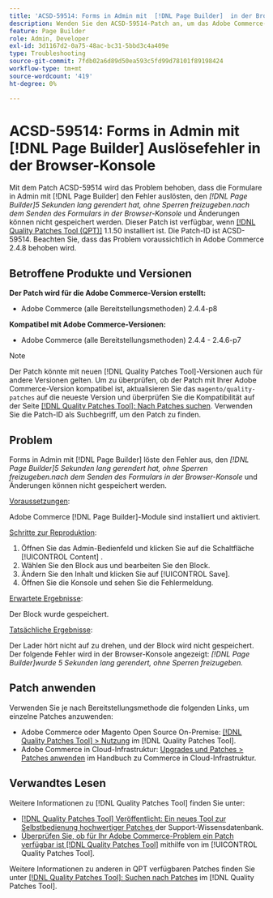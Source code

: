 ```yaml
---
title: 'ACSD-59514: Forms in Admin mit  [!DNL Page Builder]  in der Browser-Konsole'
description: Wenden Sie den ACSD-59514-Patch an, um das Adobe Commerce-Problem zu beheben, bei dem Formulare in Admin mit  [!DNL Page Builder] den Fehler "[!DNL Page Builder] wurde 5 Sekunden gerendert, ohne Sperren freizugeben“ auslösen. nach dem Absenden des Formulars in der Browser-Konsole und Änderungen können nicht gespeichert werden.
feature: Page Builder
role: Admin, Developer
exl-id: 3d1167d2-0a75-48ac-bc31-5bbd3c4a409e
type: Troubleshooting
source-git-commit: 7fdb02a6d89d50ea593c5fd99d78101f89198424
workflow-type: tm+mt
source-wordcount: '419'
ht-degree: 0%

---
```


# ACSD-59514: Forms in Admin mit [!DNL Page Builder] Auslösefehler in der Browser-Konsole

Mit dem Patch ACSD-59514 wird das Problem behoben, dass die Formulare in Admin mit [!DNL Page Builder] den Fehler auslösten, den *[!DNL Page Builder]5 Sekunden lang gerendert hat, ohne Sperren freizugeben.nach dem Senden des Formulars in der Browser-Konsole* und Änderungen können nicht gespeichert werden. Dieser Patch ist verfügbar, wenn [[!DNL Quality Patches Tool (QPT)]](https://experienceleague.adobe.com/en/docs/commerce-operations/tools/quality-patches-tool/quality-patches-tool-to-self-serve-quality-patches) 1.1.50 installiert ist. Die Patch-ID ist ACSD-59514. Beachten Sie, dass das Problem voraussichtlich in Adobe Commerce 2.4.8 behoben wird.

## Betroffene Produkte und Versionen

**Der Patch wird für die Adobe Commerce-Version erstellt:**

* Adobe Commerce (alle Bereitstellungsmethoden) 2.4.4-p8

**Kompatibel mit Adobe Commerce-Versionen:**

* Adobe Commerce (alle Bereitstellungsmethoden) 2.4.4 - 2.4.6-p7

>[!NOTE]
>
>Der Patch könnte mit neuen [!DNL Quality Patches Tool]-Versionen auch für andere Versionen gelten. Um zu überprüfen, ob der Patch mit Ihrer Adobe Commerce-Version kompatibel ist, aktualisieren Sie das `magento/quality-patches` auf die neueste Version und überprüfen Sie die Kompatibilität auf der Seite [[!DNL Quality Patches Tool]: Nach Patches suchen](https://experienceleague.adobe.com/tools/commerce-quality-patches/index.html). Verwenden Sie die Patch-ID als Suchbegriff, um den Patch zu finden.

## Problem

Forms in Admin mit [!DNL Page Builder] löste den Fehler aus, den *[!DNL Page Builder]5 Sekunden lang gerendert hat, ohne Sperren freizugeben.nach dem Senden des Formulars in der Browser-Konsole* und Änderungen können nicht gespeichert werden.

<u>Voraussetzungen</u>:

Adobe Commerce [!DNL Page Builder]-Module sind installiert und aktiviert.

<u>Schritte zur Reproduktion</u>:

1. Öffnen Sie das Admin-Bedienfeld und klicken Sie auf die Schaltfläche [!UICONTROL Content] .
1. Wählen Sie den Block aus und bearbeiten Sie den Block.
1. Ändern Sie den Inhalt und klicken Sie auf [!UICONTROL Save].
1. Öffnen Sie die Konsole und sehen Sie die Fehlermeldung.

<u>Erwartete Ergebnisse</u>:

Der Block wurde gespeichert.

<u>Tatsächliche Ergebnisse</u>:

Der Lader hört nicht auf zu drehen, und der Block wird nicht gespeichert. Der folgende Fehler wird in der Browser-Konsole angezeigt:
*[!DNL Page Builder]wurde 5 Sekunden lang gerendert, ohne Sperren freizugeben.*

## Patch anwenden

Verwenden Sie je nach Bereitstellungsmethode die folgenden Links, um einzelne Patches anzuwenden:

* Adobe Commerce oder Magento Open Source On-Premise: [[!DNL Quality Patches Tool] > Nutzung](/help/tools/quality-patches-tool/usage.md) im [!DNL Quality Patches Tool].
* Adobe Commerce in Cloud-Infrastruktur: [Upgrades und Patches > Patches anwenden](https://experienceleague.adobe.com/docs/commerce-cloud-service/user-guide/develop/upgrade/apply-patches.html) im Handbuch zu Commerce in Cloud-Infrastruktur.

## Verwandtes Lesen

Weitere Informationen zu [!DNL Quality Patches Tool] finden Sie unter:

* [[!DNL Quality Patches Tool] Veröffentlicht: Ein neues Tool zur Selbstbedienung hochwertiger Patches ](https://experienceleague.adobe.com/en/docs/commerce-operations/tools/quality-patches-tool/quality-patches-tool-to-self-serve-quality-patches) der Support-Wissensdatenbank.
* [Überprüfen Sie, ob für Ihr Adobe Commerce-Problem ein Patch verfügbar ist [!DNL Quality Patches Tool]](/help/tools/quality-patches-tool/patches-available-in-qpt/check-patch-for-magento-issue-with-magento-quality-patches.md) mithilfe von im [!UICONTROL Quality Patches Tool].


Weitere Informationen zu anderen in QPT verfügbaren Patches finden Sie unter [[!DNL Quality Patches Tool]: Suchen nach Patches](https://experienceleague.adobe.com/tools/commerce-quality-patches/index.html) im [!DNL Quality Patches Tool].
